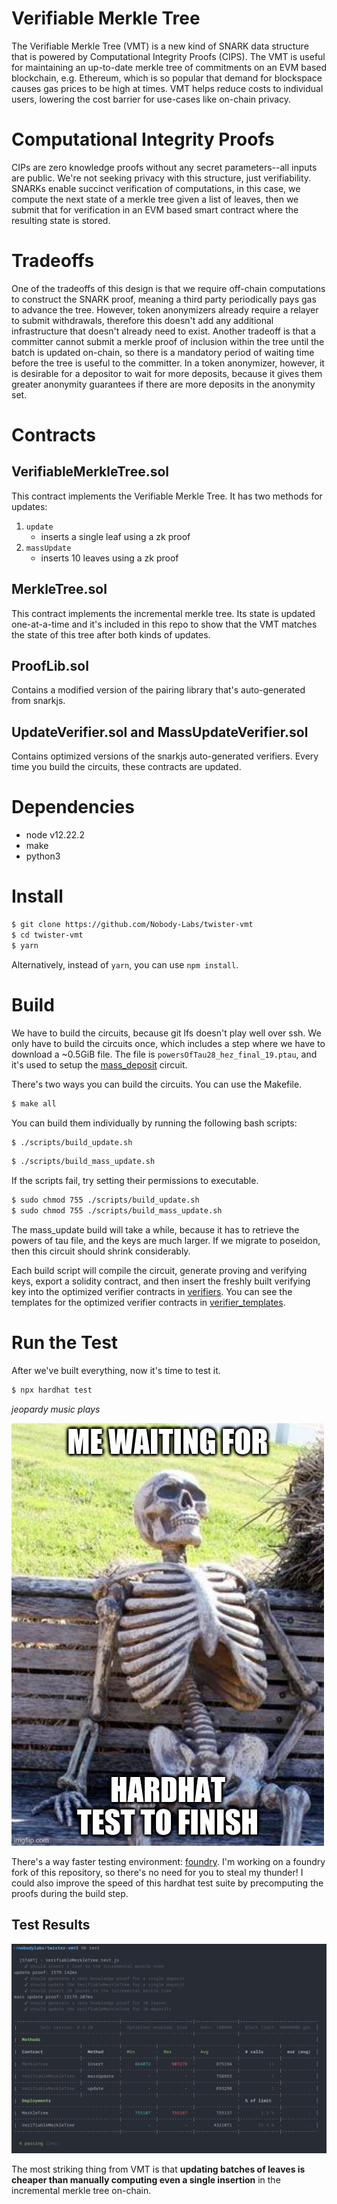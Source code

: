 # Verifiable Merkle Tree
The Verifiable Merkle Tree (VMT) is a new kind of SNARK data structure that is powered by Computational Integrity Proofs (CIPS). The VMT is useful for maintaining an up-to-date merkle tree of commitments on an EVM based blockchain, e.g. Ethereum, which is so popular that demand for blockspace causes gas prices to be high at times. VMT helps reduce costs to individual users, lowering the cost barrier for use-cases like on-chain privacy.

# Computational Integrity Proofs
CIPs are zero knowledge proofs without any secret parameters--all inputs are public. We're not seeking privacy with this structure, just verifiability. SNARKs enable succinct verification of computations, in this case, we compute the next state of a merkle tree given a list of leaves, then we submit that for verification in an EVM based smart contract where the resulting state is stored.

# Tradeoffs
One of the tradeoffs of this design is that we require off-chain computations to construct the SNARK proof, meaning a third party periodically pays gas to advance the tree. However, token anonymizers already require a relayer to submit withdrawals, therefore this doesn't add any additional infrastructure that doesn't already need to exist. Another tradeoff is that a committer cannot submit a merkle proof of inclusion within the tree until the batch is updated on-chain, so there is a mandatory period of waiting time before the tree is useful to the committer. In a token anonymizer, however, it is desirable for a depositor to wait for more deposits, because it gives them greater anonymity guarantees if there are more deposits in the anonymity set.

# Contracts

## VerifiableMerkleTree.sol
This contract implements the Verifiable Merkle Tree. It has two methods for updates:
 1. `update`
    - inserts a single leaf using a zk proof
 2. `massUpdate`
    - inserts 10 leaves using a zk proof

## MerkleTree.sol
This contract implements the incremental merkle tree. Its state is updated one-at-a-time and it's included in this repo to show that the VMT matches the state of this tree after both kinds of updates.

## ProofLib.sol
Contains a modified version of the pairing library that's auto-generated from snarkjs.

## UpdateVerifier.sol and MassUpdateVerifier.sol
Contains optimized versions of the snarkjs auto-generated verifiers. Every time you build the circuits, these contracts are updated.

# Dependencies
 - node v12.22.2
 - make
 - python3

# Install
```sh
$ git clone https://github.com/Nobody-Labs/twister-vmt
$ cd twister-vmt
$ yarn
```
Alternatively, instead of `yarn`, you can use `npm install`.

# Build
We have to build the circuits, because git lfs doesn't play well over ssh. We only have to build the circuits once, which includes a step where we have to download a ~0.5GiB file. The file is `powersOfTau28_hez_final_19.ptau`, and it's used to setup the [mass_deposit](./circuits/mass_update.circom) circuit.

There's two ways you can build the circuits. You can use the Makefile.
```sh
$ make all
```

You can build them individually by running the following bash scripts:
```sh
$ ./scripts/build_update.sh
```

```sh
$ ./scripts/build_mass_update.sh
```

If the scripts fail, try setting their permissions to executable.
```sh
$ sudo chmod 755 ./scripts/build_update.sh
$ sudo chmod 755 ./scripts/build_mass_update.sh
```
The mass_update build will take a while, because it has to retrieve the powers of tau file, and the keys are much larger. If we migrate to poseidon, then this circuit should shrink considerably.

Each build script will compile the circuit, generate proving and verifying keys, export a solidity contract, and then insert the freshly built verifying key into the optimized verifier contracts in [verifiers](./contracts/verifiers/). You can see the templates for the optimized verifier contracts in [verifier_templates](./circuits/verifier_templates/).

# Run the Test
After we've built everything, now it's time to test it.
```sh
$ npx hardhat test
```
*jeopardy music plays*

![..............](./img/hhtest.jpg)

There's a way faster testing environment: [foundry](https://getfoundry.sh/). I'm working on a foundry fork of this repository, so there's no need for you to steal my thunder! I could also improve the speed of this hardhat test suite by precomputing the proofs during the build step.

## Test Results
![Filtered by foundry :(](./img/test_results.png)

The most striking thing from VMT is that **updating batches of leaves is cheaper than manually computing even a single insertion** in the incremental merkle tree on-chain.